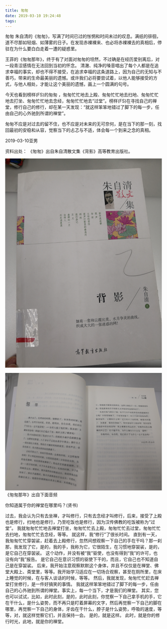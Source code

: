 ```yaml
---
title: 匆匆
date: 2019-03-10 19:24:48
tags:
---
```

匆匆
朱自清的《匆匆》，写满了时间已过的怅惘和时间未过的叹息。满纸的徘徊，道不尽那如轻烟、如薄雾的日子。在发现赤裸裸来、也必将赤裸裸去的真相后，停驻在为什么要白白走着一遭的疑惑里。

王菲的《匆匆那年》，终于有了对面对匆匆的坦然，不过确是在经历爱别离后，对一段青涩感情在无法回到当初的怀念。
清澈、纯净的嗓音唱出了每个人都是在追求幸福的事实，却也不得不接受，在追求幸福的这条道路上，因为自己的无知与不善巧，带来的生命最美丽的遗憾。或许我们必将要尝试着，以他人能够接受的方式，与他人相处，才能让这个美丽的遗憾，画上一个圆满的句号。

今天也看到榜样(FS)的匆匆 ，匆匆忙忙地去上殿、匆匆忙忙地去扫地、匆匆忙忙地去打坐、匆匆忙忙地去念经，匆匆忙忙地去“过堂”。榜样(FS)在寻找自己的禅堂，修行自己的修行，却在某一天发现：“就这样笨笨地错过了脚下的每一步，任由自己的心外驰到所谓的禅堂”。

匆匆不应是对过去的留不住，也不应是对未来的无可奈何，是在当下的那一刻，找回最初的安稳和从容，觉察当下的忐忑与不适，体会每一个到来之念的真相。

2019-03-10亚男

资料出处：
《匆匆》出自朱自清散文集《背影》高等教育出版社。

![匆匆](匆匆/1.jpg)

![匆匆](匆匆/2.jpg)
《匆匆那年》出自下面音频





你知道属于你的禅堂在哪里吗？(贤书)
 
过去，我会认为只有去坐禅，才叫修行，只有去念经才叫修行，后来，接受了上殿也是修行，扫地也是修行，乃至吃饭也是修行，因为汉传佛教的吃饭被称为“过堂”。
我就匆匆忙忙地去禅堂打坐，匆匆忙忙去上殿，匆匆忙忙去过堂，匆匆忙忙去扫地，匆匆忙忙去念经，等等。
就这样，我“修行”了很长时间。
直到有一天，我匆匆忙忙穿袈裟，赶着去上殿修行，忽然间想观察一下自己的手在干吗？那一刹那，我发现了它，是的，我的手，我称为它，它很陌生，在习惯地穿袈裟，是的，是它自己在穿袈裟。
这个动作，并没有被“我”驱使，也没有得到“我”的许可，也没有向“我”报告。
是它自己在意识习惯的驱使下干的，而且，它自己也不知道自己是在穿袈裟。
后来，我开始注意观察默默这个身体，并且不仅仅是在禅堂、佛堂大殿上、斋堂里，等等。我开始学习适应在一切场合观察，甚至在厕所里，在床上睡觉的时候，在与客人谈话的时候，等等。
然后，我就发现，匆匆忙忙赶去禅堂打坐修行，是一件好搞笑的事情。
我就这样笨笨地错过了脚下的每一步，任由自己的心外驰到所谓的禅堂。事实上，每一个当下，才是我们的禅堂。
其实，您也可以试试，比如，此时此刻，是的，此时此刻，你觉察一下自己拿手机的手，它在干什么，是什么姿势，而不再只是盯着屏幕的文字，然后再觉察一下自己的脚在哪里，再觉察一下自己的身体，牙齿在干什么，脖子是什么姿势，呼吸的速度，等等，对，就这样觉察它们，并且保持一会。
是的，就是这样。
此时，就是你的修行时光，此地，就是你的禅堂。